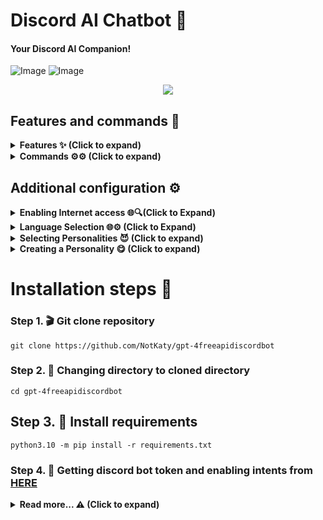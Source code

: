 # Discord AI Chatbot 🤖
#### Your Discord AI Companion!

![Image](https://cdn.discordapp.com/attachments/1119920576417513472/1127122563982688296/image.png)
![Image](https://cdn.discordapp.com/attachments/1119920576417513472/1127134209169969253/image.png)

<div align="center">
  <a href="https://discord.gg/FXMS2stUpq">
    <img src="https://discord.com/api/guilds/1104204401771544608/widget.png?style=banner2">
  </a>
</div>

## Features and commands 🌟

</details>

<details>
<summary><strong>Features ✨ (Click to expand) </strong></summary>

- [x] Hybrid Command System: Get the best of slash and normal commands. It's like a buffet! ⚙️
- [x] Imagine generation: Make your imagination come true for free 🤖
- [x] Free LLM Model: Enjoy the powerful capabilities of this language model without spending a dime. 🤖
- [x] Mention Recognition: The bot always responds when you mention it or say its name. It's as attentive as a squirrel spotting a shiny acorn! ⚙️
- [x] Message Handling: The bot knows when you're replying to someone else, so it won't cause confusion. It's like having a mind reader in your server! 🪄
- [x] Channel-Specific Responses: Use the `/toggleactive` command to chill the bot in a specific channel. ⚙️
- [x] GPT 4 model: Leverage the power of GPT model for advanced language processing capabilities. 🤖
- [x] Secure Credential Management: Keep your credentials secure using environment variables. 🔑
- [x] Web Access: Web Access is now available! Unlock a whole new level of awesomeness. 🌐
- [ ] YouTube Video Summarizer: This is a feature that utilizes the power of the Language Model (LLM) to generate summaries of YouTube videos. 🌐
- [ ] Speech recognition: Coming soon! Get ready for an LLM-powered voice assistant.

</details>

<details>
<summary><strong>Commands ⚙️⚙️ (Click to expand) </strong></summary>

- [x] `/help`: Get all other commands. ⚙️
- [x] `/imagine`: Generate an image using `Imaginepy` 🖼️
- [x] `/ping`: Get a "Pong" response from the bot. 🏓
- [x] `/setup`: Toggle active channels. 🔀
- [x] `/clear`: Clear the message history. 🗑️
- [x] `/support`: Need Support?
</details>

## Additional configuration ⚙️

<details>
<summary><strong>Enabling Internet access 🌐🔍(Click to Expand)</strong></summary>

To ensure that the bot has access to the most up-to-date information, you can enable internet access by setting the `INTERNET_ACCESS` parameter to true in the `config.yml` file. This will allow the bot to retrieve information beyond the data it was initially trained on, which was only available up until 2021.

You can also set the maximum search results. that is max of 204,800,000,000 but may take more ram cuz 204,800,000,000 takes 2GB of ram. very big. 10240 takes up 64MB of ram that is okay 
  
</details>

<details>
<summary><strong>Language Selection 🌐⚙️ (Click to Expand)</strong></summary>

To select a Language, set the value of `"LANGUAGE"` of `config.yml` with the valid Language Codes listed below:
  
- `en` - English
- `fr` - French

Your language not listed? Create an issue.
  
</details>

<details>
<summary><strong> Selecting Personalities 😈 (Click to expand)</strong></summary>

To select one of the pre-existing Personalities set the values of "INSTRUCTIONS" with the current values of `none` or `ProjectExperimentalprompt` in `config.yml`
  
- `none`: An GPT-4 Bot without anything. no personality. nothing just GPT-4 without anything that is stock openai gpt

- `ProjectExperimentalprompt`:  an Lily-gpt.ai clone beta channel personality is a reliable and neutral companion. 🤖

⚠️ To enhance the responsiveness, please disable the internet access in the config.yml file.

</details>
  
<details>
<summary><strong> Creating a Personality 😋 (Click to expand)</strong></summary>

To create a custom personality, follow these steps:
1. Create a `.txt` file like `custom.txt` inside the `instructions` folder.
2. Add the the way you want to bot to act in `custom.txt`
3. Open the `config.yaml` file and locate [line 12](https://github.com/mishalhossin/Discord-AI-Chatbot/blob/2626075fda36fa6463cb857d9885e6b05f438f60/config.json#L12).
4. Set the value of INSTRUCTIONS at [line 12](https://github.com/mishalhossin/Discord-AI-Chatbot/blob/2626075fda36fa6463cb857d9885e6b05f438f60/config.json#L12) as `"custom"` to specify the custom persona.

  
⚠️ You don't explicitly need use the name `custom` for persona name and set it in `config.json` 
  
</details>

# Installation steps  🚩
### Step 1. 🎬 Git clone repository
```
git clone https://github.com/NotKaty/gpt-4freeapidiscordbot
```
### Step 2. 📁 Changing directory to cloned directory
```
cd gpt-4freeapidiscordbot
```
## Step 3. 💾 Install requirements
```
python3.10 -m pip install -r requirements.txt
```
### Step 4. 🔑 Getting discord bot token and enabling intents from [HERE](https://discord.com/developers/applications)
<details>
<summary><strong>Read more...  ⚠️  (Click to expand)</strong></summary>


##### Select [application](https://discord.com/developers/applications)

##### Enable intents. but all the intents


##### Get the token (You know that idiot)


### Step 4.
<strong>Getting a Free Reverse OpenAI proxy Key 🔑

Follow these steps:

1. Join the Discord server by clicking on the following invite link: [KeyNoteAPI](https://discord.gg/aMmnvHyh)
2. Once you have joined the server, run the `/key-get` command in any text channel.
3. This command will provide you with a reverse OpenAI key. Remove kn- and go put it in

You can additionally enable `gpt-4` in `config.yml`
</strong>

### Step 5. 🔐 Rename `example.env` to `.env` and put the Discord bot token and your KeyNote API It will look like this:
```
DISCORD_TOKEN=
KeyNoteAPI=YourAPIKey

# Get Your API KEY at https://discord.gg/FXMS2stUpq or it will not run without a api key
# Katy is owner of this bot and u need api key to run bot
```
### Step 6. 🚀 Run the bot
```
python main.py
```
#### You may need to run as admin if you are on windows
### Step 7. 🔗 Invite the bot 
You can Invite your bot using the link in console
![image](https://user-images.githubusercontent.com/91066601/236673317-64a1789c-f6b1-48d7-ba1b-dbb18e7d802a.png)

#### There are 2 ways to talk to the AI
- Invite your bot and DM (Direct message) it | ⚠️ Make sure you have DM enabled in confing.yaml
- if you want it in server channel use **/setup** 
- For more awesome commands use **/help**


### Crafted with Care: Made with lots of love and attention to detail. ❤️
